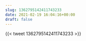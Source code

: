 ```yaml
---
slug: 1362795142411743233
date: 2021-02-19 16:04:16+00:00
draft: false
---
```


{{< tweet 1362795142411743233 >}}
